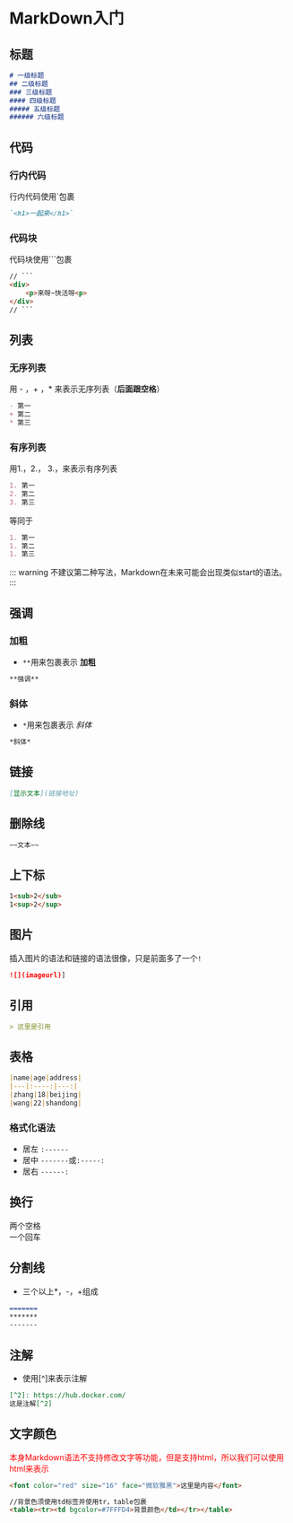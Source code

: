 # MarkDown入门

## 标题

```markdown
# 一级标题
## 二级标题
### 三级标题
#### 四级标题
##### 五级标题
###### 六级标题
```

## 代码

###  行内代码

行内代码使用\`包裹

```markdown
`<h1>一起来</h1>`
```

### 代码块

代码块使用\`\`\`包裹

```markdown
// ```
<div>
    <p>来呀~快活呀<p>
</div>
// ```
```

## 列表

### 无序列表

用 - ，+ ，* 来表示无序列表（**后面跟空格**）

```markdown
- 第一
+ 第二
* 第三
```

### 有序列表
用1.，2.， 3.，来表示有序列表

```markdown
1. 第一
2. 第二
3. 第三
```

等同于

```markdown
1. 第一
1. 第二
1. 第三
```
::: warning
不建议第二种写法，Markdown在未来可能会出现类似start的语法。
:::

## 强调

### 加粗

- `**`用来包裹表示 **加粗**

```markdown
**强调**
```

### 斜体

- `*`用来包裹表示 *斜体*

```markdown
*斜体*
```

## 链接

```markdown
[显示文本](链接地址)
```

## 删除线

```markdown
~~文本~~
```

## 上下标

```markdown
1<sub>2</sub>
1<sup>2</sup>
```
## 图片
插入图片的语法和链接的语法很像，只是前面多了一个`!`

```markdown
![](imageurl)]
```


## 引用

```markdown
> 这里是引用
```

## 表格

```markdown
|name|age|address|
|---|:----:|---:|
|zhang|18|beijing|
|wang|22|shandong|
```

### 格式化语法
- 居左 `:------`  
- 居中 `-------`或`:-----:`  
- 居右 `------:`

## 换行
两个空格  
一个回车

## 分割线

* 三个以上*，-，+组成

```markdown
=======
*******
-------
```

## 注解

* 使用[^]来表示注解

```markdown
[^2]: https://hub.docker.com/
这是注解[^2]
```

## 文字颜色

<font color="red">本身Markdown语法不支持修改文字等功能，但是支持html，所以我们可以使用html来表示</font>

```markdown
<font color="red" size="16" face="微软雅黑">这里是内容</font>
```
```markdown
//背景色须使用td标签并使用tr，table包裹
<table><tr><td bgcolor=#7FFFD4>背景颜色</td></tr></table>
```
